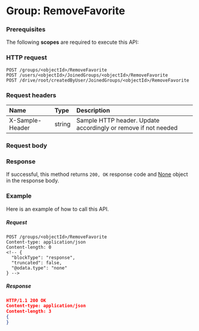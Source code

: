 # Group: RemoveFavorite


### Prerequisites
The following **scopes** are required to execute this API: 
### HTTP request
<!-- { "blockType": "ignored" } -->
```http
POST /groups/<objectId>/RemoveFavorite
POST /users/<objectId>/JoinedGroups/<objectId>/RemoveFavorite
POST /drive/root/createdByUser/JoinedGroups/<objectId>/RemoveFavorite

```
### Request headers
| Name       | Type | Description|
|:---------------|:--------|:----------|
| X-Sample-Header  | string  | Sample HTTP header. Update accordingly or remove if not needed|

### Request body

### Response
If successful, this method returns `200, OK` response code and [None](../resources/none.md) object in the response body.

### Example
Here is an example of how to call this API.
##### Request
<!-- {
  "blockType": "request",
  "name": "group_removefavorite"
}-->
```http
POST /groups/<objectId>/RemoveFavorite
Content-type: application/json
Content-length: 0
<!-- {
  "blockType": "response",
  "truncated": false,
  "@odata.type": "none"
} -->
```
##### Response
```json
HTTP/1.1 200 OK
Content-type: application/json
Content-length: 3
{
}
```

<!-- uuid: 45627868-e6b7-428f-80a6-bf38d79c854f
2015-10-16 16:12:41 UTC -->
<!-- {
  "type": "#page.annotation",
  "description": "Group: RemoveFavorite",
  "keywords": "",
  "section": "documentation",
  "tocPath": ""
}-->